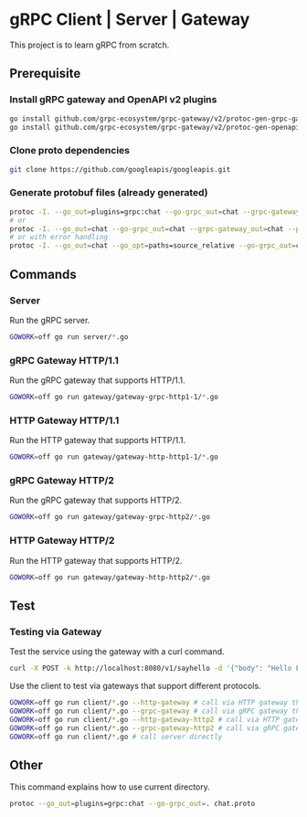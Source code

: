 # gRPC Client | Server | Gateway

This project is to learn gRPC from scratch. 

## Prerequisite 

### Install gRPC gateway and OpenAPI v2 plugins
```bash
go install github.com/grpc-ecosystem/grpc-gateway/v2/protoc-gen-grpc-gateway@latest
go install github.com/grpc-ecosystem/grpc-gateway/v2/protoc-gen-openapiv2@latest
```

### Clone proto dependencies
```bash
git clone https://github.com/googleapis/googleapis.git
```

### Generate protobuf files (already generated)
```bash
protoc -I. --go_out=plugins=grpc:chat --go-grpc_out=chat --grpc-gateway_out=chat --proto_path=./ --proto_path=./googleapis chat.proto
# or 
protoc -I. --go_out=chat --go-grpc_out=chat --grpc-gateway_out=chat --proto_path=./ --proto_path=./googleapis chat.proto
# or with error handling
protoc -I. --go_out=chat --go_opt=paths=source_relative --go-grpc_out=chat --go-grpc_opt=paths=source_relative --grpc-gateway_out=chat --grpc-gateway_opt=logtostderr=true,paths=source_relative --proto_path=./ --proto_path=./googleapis chat.proto
```

## Commands

### Server
Run the gRPC server.
```bash
GOWORK=off go run server/*.go  
```

### gRPC Gateway HTTP/1.1
Run the gRPC gateway that supports HTTP/1.1.
```bash
GOWORK=off go run gateway/gateway-grpc-http1-1/*.go
``` 

### HTTP Gateway HTTP/1.1
Run the HTTP gateway that supports HTTP/1.1.
```bash
GOWORK=off go run gateway/gateway-http-http1-1/*.go
``` 

### gRPC Gateway HTTP/2
Run the gRPC gateway that supports HTTP/2.
```bash
GOWORK=off go run gateway/gateway-grpc-http2/*.go
``` 

### HTTP Gateway HTTP/2
Run the HTTP gateway that supports HTTP/2.
```bash
GOWORK=off go run gateway/gateway-http-http2/*.go
``` 

## Test

### Testing via Gateway
Test the service using the gateway with a curl command.
```bash
curl -X POST -k http://localhost:8080/v1/sayhello -d '{"body": "Hello From HTTP/1.1!"}'
```

Use the client to test via gateways that support different protocols.
```bash
GOWORK=off go run client/*.go --http-gateway # call via HTTP gateway that supports HTTP/1.1
GOWORK=off go run client/*.go --grpc-gateway # call via gRPC gateway that supports HTTP/1.1
GOWORK=off go run client/*.go --http-gateway-http2 # call via HTTP gateway that supports HTTP/2
GOWORK=off go run client/*.go --grpc-gateway-http2 # call via gRPC gateway that supports HTTP/2
GOWORK=off go run client/*.go # call server directly 
```

## Other
This command explains how to use current directory.
```bash
protoc --go_out=plugins=grpc:chat --go-grpc_out=. chat.proto
```
